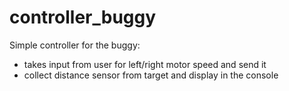 # controller_buggy

Simple controller for the buggy:
- takes input from user for left/right motor speed and send it
- collect distance sensor from target and display in the console

